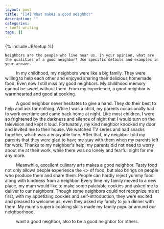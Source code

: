 ```yaml
---
layout: post
title: "[14] What makes a good neighbor"
description: ""
categories:
- toefl writing 
tags: []
---
```

{% include JB/setup %}

	Neighbors are the people who live near us. In your opinion, what are the qualities of a good neighbor? Use specific details and examples in your answer.
	

&nbsp;&nbsp;&nbsp;&nbsp;&nbsp;&nbsp;&nbsp;&nbsp;
In my childhood, my neighbors were like a big family. They were willing to help each other and enjoyed sharing their delicious homemade food. Even now I still miss my good neighbors. My childhood memory cannot be sweet without them. From my experience, a good neighbor is warmhearted and good at cooking. 


&nbsp;&nbsp;&nbsp;&nbsp;&nbsp;&nbsp;&nbsp;&nbsp;
A good neighbor never hesitates to give a hand. They do their best to help and ask for nothing. While I was a child, my parents occasionally had to work overtime and came back home at night. Like most children, I were so frightened by the darkness and silence of night that I would turn on the television and kept it loud. Fortunately, my kind neighbor knocked my door and invited me to their house. We watched TV series and had snacks together, which was a enjoyable  time. After that, my neighbor told my parents that they were glad to have me stay with them when my parents left for work. Thanks to my neighbor's help, my parents did not need to worry about me at their work, while there was no lonely and fearful night for me any more. 

&nbsp;&nbsp;&nbsp;&nbsp;&nbsp;&nbsp;&nbsp;&nbsp;
Meanwhile, excellent culinary arts makes a good neighbor. Tasty food not only allows people experience the <> of food, but also brings  on people who produce them and share them. People can hardly reject yummy food along with kindness from a neighbor. Every time my family moved to a new place, my mum would like to make some palatable cookies and asked me to deliver to our neighbors. Though some neighbors could not recognize me at first, with my appetizing cookies and self-introduction, they were excited and pleased to welcome us, even they asked my family to join dinner with them. My mum's superb cooking skills made my family popular around our neighborhood. 

&nbsp;&nbsp;&nbsp;&nbsp;&nbsp;&nbsp;&nbsp;&nbsp;
want a good neighbor, also to be a good neighbor for others.

